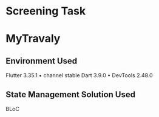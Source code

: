 # Screening Task
# MyTravaly

## Environment Used
Flutter 3.35.1 • channel stable
Dart 3.9.0 • DevTools 2.48.0

## State Management Solution Used
BLoC